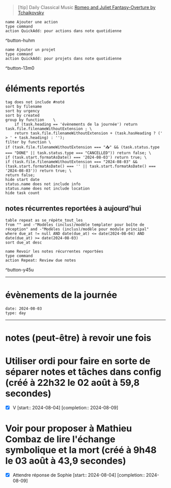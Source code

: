 



> [!tip] Daily Classical Music
> [Romeo and Juliet Fantasy-Overture by Tchaikovsky](https://www.youtube.com/watch?v=_Od7gx3Dc-U)

```button
name Ajouter une action
type command
action QuickAdd: pour actions dans note quotidienne
```
^button-huhm
```button
name Ajouter un projet
type command
action QuickAdd: pour projets dans note quotidienne
```
^button-13m0
# éléments reportés
```tasks
tag does not include #noté 
sort by filename 
sort by urgency 
sort by created 
group by function    \
	if (task.heading == 'évènements de la journée') return task.file.filenameWithoutExtension ; \
    return task.file.filenameWithoutExtension + (task.hasHeading ? (' > ' + task.heading) : '');
filter by function \
if (task.file.filenameWithoutExtension === "📥" && (task.status.type === "DONE" || task.status.type === "CANCELLED")) return false; \
if (task.start.formatAsDate() === '2024-08-03') return true; \
if (task.file.filenameWithoutExtension === "2024-08-03" && (task.start.formatAsDate() === '' || task.start.formatAsDate() === '2024-08-03')) return true; \
return false;
hide start date
status.name does not include info
status.name does not include location
hide task count
```

## notes récurrentes reportées à aujourd'hui
```dataview
table repeat as se_répète_tout_les
from "" and -"Modèles (inclus)/modèle templater pour boîte de réception" and -"Modèles (inclus)/modèle pour module principal"
where due_at != null AND date(due_at) <= date(2024-08-04) AND date(due_at) >= date(2024-08-03)
sort due_at desc
```

```button
name Revoir les notes récurrentes reportées
type command
action Repeat: Review due notes
```
^button-y45u
___
# évènements de la journée
```gEvent
date: 2024-08-03
type: day
```
___

# notes (peut-être) à revoir une fois

# Utiliser ordi pour faire en sorte de séparer notes et tâches dans config (créé à 22h32 le 02 août à 59,8 secondes) 
- [X] V  [start:: 2024-08-04]  [completion:: 2024-08-09]


# Voir pour proposer à Mathieu Combaz de lire l'échange symbolique et la mort (créé à 9h48 le 03 août à 43,9 secondes) 
- [X] Attendre réponse de Sophie  [start:: 2024-08-04]  [completion:: 2024-08-09]
